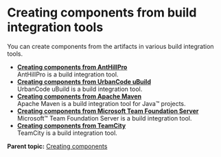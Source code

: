 # Creating components from build integration tools

You can create components from the artifacts in various build integration tools.

-   **[Creating components from AntHillPro](../topics/comp_create_anthill.md)**  
AntHillPro is a build integration tool.
-   **[Creating components from UrbanCode uBuild](../topics/comp_create_ubuild.md)**  
UrbanCode uBuild is a build integration tool.
-   **[Creating components from Apache Maven](../topics/comp_create_maven.md)**  
Apache Maven is a build integration tool for Java™ projects.
-   **[Creating components from Microsoft Team Foundation Server](../topics/comp_create_TFS.md)**  
 Microsoft™ Team Foundation Server is a build integration tool.
-   **[Creating components from TeamCity](../topics/comp_create_teamcity.md)**  
TeamCity is a build integration tool.

**Parent topic:** [Creating components](../topics/comp_create.md)

